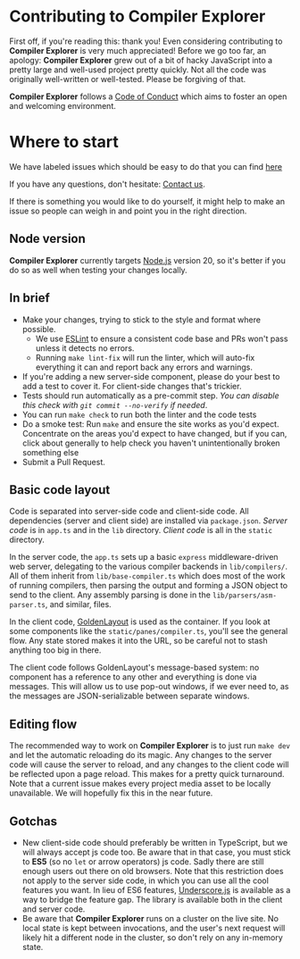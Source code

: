 # Contributing to Compiler Explorer

First off, if you're reading this: thank you! Even considering contributing to **Compiler Explorer** is very much
appreciated! Before we go too far, an apology: **Compiler Explorer** grew out of a bit of hacky JavaScript into a pretty
large and well-used project pretty quickly. Not all the code was originally well-written or well-tested. Please be
forgiving of that.

**Compiler Explorer** follows a [Code of Conduct](CODE_OF_CONDUCT.md) which aims to foster an open and welcoming
environment.

# Where to start

We have labeled issues which should be easy to do that you can find
[here](https://github.com/compiler-explorer/compiler-explorer/issues?q=is%3Aopen+is%3Aissue+label%3A%22good+first+issue%22)

If you have any questions, don't hesitate: [Contact us].

If there is something you would like to do yourself, it might help to make an issue so people can weigh in and point you
in the right direction.

## Node version

**Compiler Explorer** currently targets [Node.js](https://nodejs.org/) version 20, so it's better if you do so as well
when testing your changes locally.

## In brief

- Make your changes, trying to stick to the style and format where possible.
  - We use [ESLint](https://eslint.org/) to ensure a consistent code base and PRs won't pass unless it detects no
    errors.
  - Running `make lint-fix` will run the linter, which will auto-fix everything it can and report back any errors and
    warnings.
- If you're adding a new server-side component, please do your best to add a test to cover it. For client-side changes
  that's trickier.
- Tests should run automatically as a pre-commit step. _You can disable this check with `git commit --no-verify` if
  needed_.
- You can run `make check` to run both the linter and the code tests
- Do a smoke test: Run `make` and ensure the site works as you'd expect. Concentrate on the areas you'd expect to have
  changed, but if you can, click about generally to help check you haven't unintentionally broken something else
- Submit a Pull Request.

## Basic code layout

Code is separated into server-side code and client-side code. All dependencies (server and client side) are installed
via `package.json`. _Server code_ is in `app.ts` and in the `lib` directory. _Client code_ is all in the `static`
directory.

In the server code, the `app.ts` sets up a basic `express` middleware-driven web server, delegating to the various
compiler backends in `lib/compilers/`. All of them inherit from `lib/base-compiler.ts` which does most of the work of
running compilers, then parsing the output and forming a JSON object to send to the client. Any assembly parsing is done
in the `lib/parsers/asm-parser.ts`, and similar, files.

In the client code, [GoldenLayout](https://www.golden-layout.com/) is used as the container. If you look at some
components like the `static/panes/compiler.ts`, you'll see the general flow. Any state stored makes it into the URL, so be
careful not to stash anything too big in there.

The client code follows GoldenLayout's message-based system: no component has a reference to any other and everything is
done via messages. This will allow us to use pop-out windows, if we ever need to, as the messages are JSON-serializable
between separate windows.

## Editing flow

The recommended way to work on **Compiler Explorer** is to just run `make dev` and let the automatic reloading do its
magic. Any changes to the server code will cause the server to reload, and any changes to the client code will be
reflected upon a page reload. This makes for a pretty quick turnaround. Note that a current issue makes every project
media asset to be locally unavailable. We will hopefully fix this in the near future.

## Gotchas

- New client-side code should preferably be written in TypeScript, but we will always accept js code too. Be aware that
  in that case, you must stick to **ES5** (so no `let` or arrow operators) js code. Sadly there are still enough users
  out there on old browsers. Note that this restriction does not apply to the server side code, in which you can use all
  the cool features you want. In lieu of ES6 features, [Underscore.js](https://underscorejs.org/) is available as a way
  to bridge the feature gap. The library is available both in the client and server code.
- Be aware that **Compiler Explorer** runs on a cluster on the live site. No local state is kept between invocations,
  and the user's next request will likely hit a different node in the cluster, so don't rely on any in-memory state.

[contact us]: README.md#contact-us
